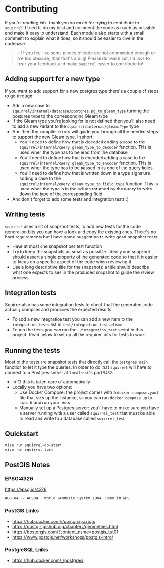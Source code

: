 # Contributing

If you're reading this, thank you so much for trying to contribute to
`squirrel`!
I tried to do my best and comment the code as much as possible and make it easy
to understand. Each module also starts with a small comment to explain what it
does, so it should be easier to dive in the codebase.

> 💡 If you feel like some pieces of code are not commented enough or are too
> obscure, than that's a bug! Please do reach out, I'd love to hear your
> feedback and make `squirrel` easier to contribute to!

## Adding support for a new type

If you want to add support for a new postgres type there's a couple of steps to
go through:

- Add a new case to `squirrel/internal/database/postgres.pg_to_gleam_type`
  turning the postgres type to the corresponding Gleam type
- If the Gleam type you're looking for is not defined then you'll also need to
  add a new variant to the `squirrel/internal/gleam.Type` type
- And then the compiler errors will guide you through all the needed steps to
  support the new Gleam type. In short:
  - You'll need to define how that is decoded adding a case to the
    `squirrel/internal/query.gleam_type_to_decoder` function.
    This is used when the type has to be read from the database
  - You'll need to define how that is encoded adding a case to the
    `squirrel/internal/query.gleam_type_to_encoder` function.
    This is used when the type has to be passed in as one of the query holes
  - You'll need to define how that is written down in a type signature adding a
    case to the `squirrel/internal/query.gleam_type_to_field_type` function.
    This is used when the type is in the values returned by the query to
    write down the type of the corresponding field
- And don't forget to add some tests and integration tests :)

## Writing tests

`squirrel` uses a lot of snapshot tests, to add new tests for the code
generation bits you can have a look and copy the existing ones.
There's no hard requirements but I have some suggestion to write good snapshot
tests:

- Have at most one snapshot per test function
- Try to keep the snapshots as small as possible.
  Ideally one snapshot should assert a single property of the generated code so
  that it is easier to focus on a specific aspect of the code when reviewing it
- Use a long descriptive title for the snapshots: a title should describe what
  one expects to see in the produced snapshot to guide the review process

## Integration tests

Squirrel also has some integration tests to check that the generated code
actually compiles and produces the expected results.

- To add a new integration test you can add a new item to the
  `integration_tests` list in `test/integration_test.gleam`
- To run the tests you can run the `./integration_test` script in this project.
  Read below to set up all the required bits for tests to work

## Running the tests

Most of the tests are snapshot tests that directly call the `postgres.main`
function to let it type the queries. In order to do that `squirrel` will have to
connect to a Postgres server at `localhost`'s port `5432`.

- In CI this is taken care of automatically
- Locally you have two options:
  - Use Docker Compose: the project comes with a `docker-compose.yaml` file that
    sets up the instance, so you can run `docker compose up` to start it and run
    your tests
  - Manually set up a Postgres server: you'll have to make sure you have a
    server running with a user called `squirrel_test` that must be able to read
    and write to a database called `squirrel_test`

## Quickstart

```bash
mise run squirrel-db-start
mise run squirrel-test
```

## PostGIS Notes

### EPSG:4326

https://epsg.io/4326

```
WGS 84 -- WGS84 - World Geodetic System 1984, used in GPS
```

### PostGIS Links
* https://hub.docker.com/r/postgis/postgis
* https://postgis.gishub.org/chapters/geometries.html
* https://bostongis.com/?content_name=postgis_tut01
* https://www.postgis.net/workshops/postgis-intro/

### PostgreSQL Lniks
* https://hub.docker.com/_/postgres/